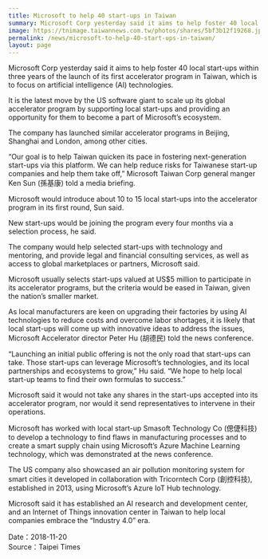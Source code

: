 ```yaml
---
title: Microsoft to help 40 start-ups in Taiwan
summary: Microsoft Corp yesterday said it aims to help foster 40 local start-ups within three years of the launch of its first accelerator program in Taiwan, which is to focus on artificial intelligence (AI) technologies.
image: https://tnimage.taiwannews.com.tw/photos/shares/5bf3b12f19268.jpg
permalink: /news/microsoft-to-help-40-start-ups-in-taiwan/
layout: page
---
```

Microsoft Corp yesterday said it aims to help foster 40 local start-ups within three years of the launch of its first accelerator program in Taiwan, which is to focus on artificial intelligence (AI) technologies.

It is the latest move by the US software giant to scale up its global accelerator program by supporting local start-ups and providing an opportunity for them to become a part of Microsoft’s ecosystem.

The company has launched similar accelerator programs in Beijing, Shanghai and London, among other cities.

“Our goal is to help Taiwan quicken its pace in fostering next-generation start-ups via this platform. We can help reduce risks for Taiwanese start-up companies and help them take off,” Microsoft Taiwan Corp general manger Ken Sun (孫基康) told a media briefing.

Microsoft would introduce about 10 to 15 local start-ups into the accelerator program in its first round, Sun said.

New start-ups would be joining the program every four months via a selection process, he said.

The company would help selected start-ups with technology and mentoring, and provide legal and financial consulting services, as well as access to global marketplaces or partners, Microsoft said.

Microsoft usually selects start-ups valued at US$5 million to participate in its accelerator programs, but the criteria would be eased in Taiwan, given the nation’s smaller market.

As local manufacturers are keen on upgrading their factories by using AI technologies to reduce costs and overcome labor shortages, it is likely that local start-ups will come up with innovative ideas to address the issues, Microsoft Accelerator director Peter Hu (胡德民) told the news conference.

“Launching an initial public offering is not the only road that start-ups can take. Those start-ups can leverage Microsoft’s technologies, and its local partnerships and ecosystems to grow,” Hu said. “We hope to help local start-up teams to find their own formulas to success.”

Microsoft said it would not take any shares in the start-ups accepted into its accelerator program, nor would it send representatives to intervene in their operations.

Microsoft has worked with local start-up Smasoft Technology Co (偲倢科技) to develop a technology to find flaws in manufacturing processes and to create a smart supply chain using Microsoft’s Azure Machine Learning technology, which was demonstrated at the news conference.

The US company also showcased an air pollution monitoring system for smart cities it developed in collaboration with Tricorntech Corp (創控科技), established in 2013, using Microsoft’s Azure IoT Hub technology.

Microsoft said it has established an AI research and development center, and an Internet of Things innovation center in Taiwan to help local companies embrace the “Industry 4.0” era.

Date：2018-11-20
<br/>
Source：Taipei Times
